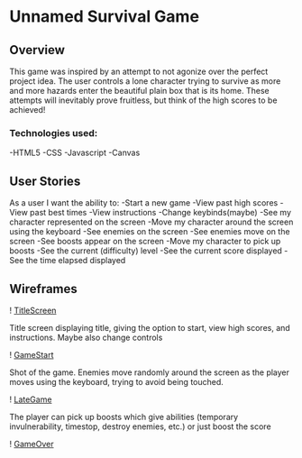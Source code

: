 
# Unnamed Survival Game

## Overview

This game was inspired by an attempt to not agonize over the perfect project idea. The user controls a lone character trying to survive as more and more hazards enter the beautiful plain box that is its home. These attempts will inevitably prove fruitless, but think of the high scores to be achieved!

### Technologies used:
-HTML5
-CSS
-Javascript
-Canvas

## User Stories
As a user I want the ability to:
-Start a new game
-View past high scores
-View past best times
-View instructions
-Change keybinds(maybe)
-See my character represented on the screen
-Move my character around the screen using the keyboard
-See enemies on the screen
-See enemies move on the screen
-See boosts appear on the screen
-Move my character to pick up boosts
-See the current (difficulty) level
-See the current score displayed
-See the time elapsed displayed

## Wireframes

! [TitleScreen](img/Title_Screen_Wireframe.jpg)

Title screen displaying title, giving the option to start, view high scores, and instructions. Maybe also change controls

! [GameStart](img/Game_Start_Wireframe.jpg)

Shot of the game. Enemies move randomly around the screen as the player moves using the keyboard, trying to avoid being touched.

! [LateGame](img/Later_Game_Wireframe.jpg)

The player can pick up boosts which give abilities (temporary invulnerability, timestop, destroy enemies, etc.) or just boost the score

! [GameOver](img/Game_Over_Wireframe.jpg)



